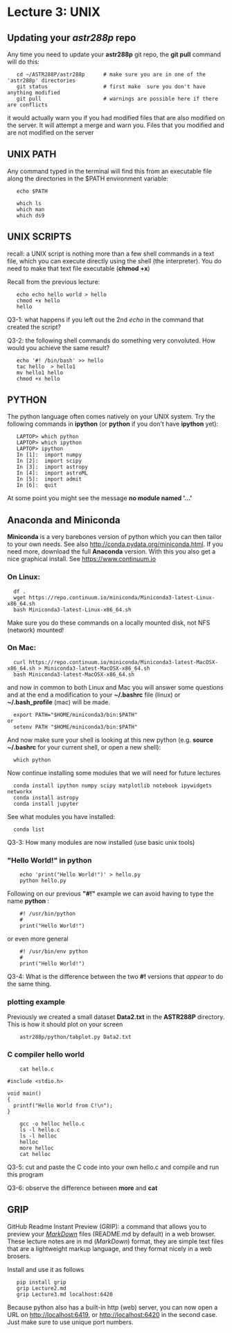 Lecture 3:  UNIX
================


## Updating your *astr288p* repo
Any time you need to update your **astr288p** git repo, the **git pull** command will do this:
```
   cd ~/ASTR288P/astr288p      # make sure you are in one of the 'astr288p' directories
   git status                  # first make  sure you don't have anything modified
   git pull                    # warnings are possible here if there are conflicts
```
it would actually warn you if you had modified files that are also modified on the server. It will
attempt a merge and warn you.  Files that you modified and are not modified on the server

## UNIX PATH

Any command typed in the terminal will find this from an executable file along the
directories in the $PATH environment variable:

```
   echo $PATH
   
   which ls
   which man
   which ds9
```

## UNIX SCRIPTS

recall: a UNIX script is nothing more than a few shell commands in a text file, which you can execute directly using
the shell (the interpreter). You do need to make that text file executable (**chmod +x**)

Recall from the previous lecture:
```
   echo echo hello world > hello
   chmod +x hello
   hello
```
Q3-1:  what happens if you left out the 2nd *echo* in the command that created the script?

Q3-2: the following shell commands do something very convoluted. How would you achieve the same result?
```
   echo '#! /bin/bash' >> hello
   tac hello  > hello1
   mv hello1 hello
   chmod +x hello
```   
   

## PYTHON

The python language often comes natively on your UNIX system.
Try the following commands in **ipython** (or **python** if you don't have **ipython** yet):
```
   LAPTOP> which python
   LAPTOP> which ipython
   LAPTOP> ipython
   In [1]:  import numpy
   In [2]:  import scipy
   In [3]:  import astropy
   In [4]:  import astroML
   In [5]:  import admit
   In [6]:  quit
```
At some point you might see the message **no module named '...'**


   
## Anaconda and Miniconda

**Miniconda** is a very barebones version of python which you can then tailor to your own needs. See also
http://conda.pydata.org/miniconda.html.
If you need more, download the full **Anaconda** version. With this you also get a nice graphical install.
See https://www.continuum.io

### On Linux:
```
  df .
  wget https://repo.continuum.io/miniconda/Miniconda3-latest-Linux-x86_64.sh 
  bash Miniconda3-latest-Linux-x86_64.sh
```

Make sure you do these commands on a locally mounted disk, not NFS (network) mounted!

### On Mac:
```
  curl https://repo.continuum.io/miniconda/Miniconda3-latest-MacOSX-x86_64.sh > Miniconda3-latest-MacOSX-x86_64.sh 
  bash Miniconda3-latest-MacOSX-x86_64.sh
```
and now in common to both Linux and Mac you will answer some questions and at the end
a modification to your **~/.bashrc** file (linux) or **~/.bash_profile** (mac) will be made.
```
  export PATH="$HOME/miniconda3/bin:$PATH"
or
  setenv PATH "$HOME/miniconda3/bin:$PATH"
```
And now make sure your shell is looking at this new python (e.g. **source ~/.bashrc** for your current shell, or open a new shell):
```
  which python
```
Now continue installing some modules that we will need for future lectures
```
  conda install ipython numpy scipy matplotlib notebook ipywidgets networkx
  conda install astropy
  conda install jupyter

```

See what modules you have installed:
```
  conda list
```

Q3-3:  How many modules are now installed (use basic unix tools)
  

### "Hello World!" in python

```
	echo 'print("Hello World!")' > hello.py
	python hello.py
```	

Following on our previous **"#!"** example we can avoid having to type the name **python** :
```
	#! /usr/bin/python
	#
	print("Hello World!")
```
or even more general
```
	#! /usr/bin/env python
	#
	print("Hello World!")
```

Q3-4: What is the difference between the two **#!** versions that *appear* to do the same thing.

### plotting example
Previously we created a small dataset **Data2.txt** in the **ASTR288P** directory. This is how it should plot
on your screen

```
	astr288p/python/tabplot.py Data2.txt
```



### C compiler hello world

```
	cat hello.c

#include <stdio.h>

void main() 
{
  printf("Hello World from C!\n");
}

	gcc -o helloc hello.c
	ls -l hello.c
	ls -l helloc
	helloc
	more helloc
	cat helloc

```

Q3-5:  cut and paste the C code into your own hello.c and compile and run this program

Q3-6:  observe the difference between **more** and **cat**


## GRIP

GitHub Readme Instant Preview (GRIP): a command that allows you to preview your
[*MarkDown*](https://en.wikipedia.org/wiki/Markdown) files (README.md
by default) in a web browser. These lecture notes are in md
(*MarkDown*) format, they are simple text files that are a lightweight markup
language, and they format nicely in a web brosers.

Install and use it as follows
```
   pip install grip
   grip Lecture2.md
   grip Lecture3.md localhost:6420
```
Because python also has a built-in http (web) server, you can now open a URL on
[http://localhost:6419](http://localhost:6419), or
[http://localhost:6420](http://localhost:6420) in the second case. Just make sure
to use unique port numbers.